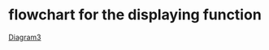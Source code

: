 # flowchart for the displaying function 
[Diagram3](https://user-images.githubusercontent.com/62200264/143275142-32747fee-cdd8-45b5-b76d-e91e7e49f0f7.jpg)

